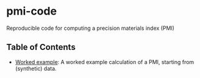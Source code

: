 # pmi-code
Reproducible code for computing a precision materials index (PMI)

## Table of Contents

- [Worked example](https://github.com/zdelrosario/pmi-code/tree/master/pmi_worked_example): A worked example calculation of a PMI, starting from (synthetic) data.
